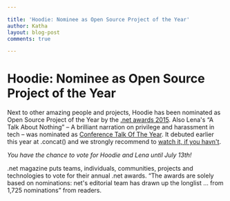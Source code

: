 ```yaml
---

title: 'Hoodie: Nominee as Open Source Project of the Year'
author: Katha
layout: blog-post
comments: true

---
```


# Hoodie: Nominee as Open Source Project of the Year

Next to other amazing people and projects, Hoodie has been nominated as Open Source Project of the Year by the <a href="https://thenetawards.com/vote/open-source/hoodie/">.net awards 2015</a>. Also Lena's “A Talk About Nothing” – A brilliant narration on privilege and harassment in tech – was nominated as <a href="https://thenetawards.com/vote/talk/lena-reinhard-a-talk-about-nothi/">Conference Talk Of The Year</a>. It debuted earlier this year at .concat() and we strongly recommend to 
<a href="https://www.youtube.com/watch?v=D3e3V66TH2Y">watch it, if you havn't</a>.

_You have the chance to vote for Hoodie and Lena until July 13th!_ 

.net magazine puts teams, individuals, communities, projects and technologies to vote for their annual .net awards. “The awards are solely based on nominations: net's editorial team has drawn up the longlist ... from 1,725 nominations” from readers.
